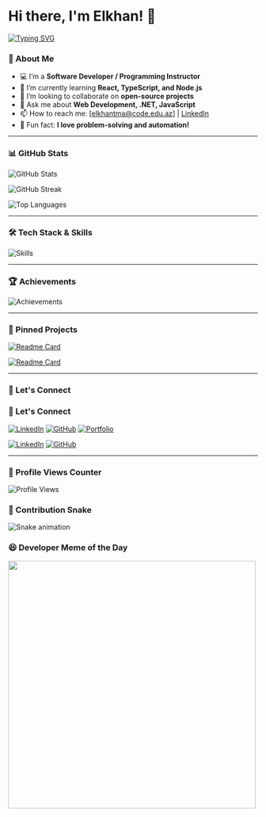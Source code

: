 # Hi there, I'm Elkhan! 👋

[![Typing SVG](https://readme-typing-svg.herokuapp.com?font=Fira+Code&size=22&pause=1000&color=00F79D&width=450&lines=Software+Developer;Programming+Instructor;Tech+Enthusiast)](https://git.io/typing-svg)

### 🚀 About Me
- 💻 I’m a **Software Developer / Programming Instructor**
- 🌱 I’m currently learning **React, TypeScript, and Node.js**
- 🤝 I’m looking to collaborate on **open-source projects**
- 💬 Ask me about **Web Development, .NET, JavaScript**
- 📫 How to reach me: [elkhantma@code.edu.az] | [LinkedIn](https://linkedin.com/in/elkhan199725)
- 🎯 Fun fact: **I love problem-solving and automation!**

---

### 📊 GitHub Stats

![GitHub Stats](https://github-readme-stats.vercel.app/api?username=elkhan199725&show_icons=true&theme=radical)

![GitHub Streak](https://github-readme-streak-stats.herokuapp.com/?user=elkhan199725&theme=radical)

![Top Languages](https://github-readme-stats.vercel.app/api/top-langs/?username=elkhan199725&layout=compact&theme=radical)

---

### 🛠 Tech Stack & Skills

![Skills](https://skillicons.dev/icons?i=html,css,js,ts,react,bootstrap,scss,net,sql,mysql,postgres,nodejs,git)

---

### 🏆 Achievements

![Achievements](https://github-profile-trophy.vercel.app/?username=elkhan199725&theme=onedark)

---

### 📌 Pinned Projects

[![Readme Card](https://github-readme-stats.vercel.app/api/pin/?username=elkhan199725&repo=yourproject&theme=radical)](https://github.com/elkhan199725/yourproject)

[![Readme Card](https://github-readme-stats.vercel.app/api/pin/?username=elkhan199725&repo=yourproject2&theme=radical)](https://github.com/elkhan199725/yourproject2)

---

### 📢 Let's Connect
### 📢 Let's Connect
[![LinkedIn](https://img.shields.io/badge/LinkedIn-Connect-blue?style=for-the-badge&logo=linkedin)](https://linkedin.com/in/elkhan199725)
[![GitHub](https://img.shields.io/badge/GitHub-Follow-grey?style=for-the-badge&logo=github)](https://github.com/elkhan199725)
[![Portfolio](https://img.shields.io/badge/Portfolio-Visit-green?style=for-the-badge&logo=internetexplorer)](https://yourportfolio.com)

[![LinkedIn](https://img.shields.io/badge/LinkedIn-Connect-blue?style=flat&logo=linkedin)](https://linkedin.com/in/elkhan199725)
[![GitHub](https://img.shields.io/badge/GitHub-Follow-grey?style=flat&logo=github)](https://github.com/elkhan199725)

---

### 🎉 Profile Views Counter
![Profile Views](https://komarev.com/ghpvc/?username=elkhan199725&color=blue)

### 🐍 Contribution Snake

![Snake animation](https://github.com/elkhan199725/elkhan199725/blob/output/github-contribution-grid-snake.svg)

### 😆 Developer Meme of the Day
<img src="https://i.redd.it/4hl8h0fqpsw51.jpg" width="500">

